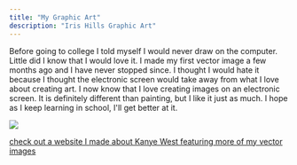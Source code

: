 ```yaml
---
title: "My Graphic Art"
description: "Iris Hills Graphic Art"
---
```

Before going to college I told myself I would never draw on the computer. Little did I know that I would love it. I made my first vector image a few months ago and I have never stopped since. I thought I would hate it because I thought the electronic screen would take away from what I love about creating art. I now know that I love creating images on an electronic screen. It is definitely different than painting, but I like it just as much. I hope as I keep learning in school, I'll get better at it.

<img src="/Blog/img/myart.png" class="pic">

<a class="moreinfo" href="https://irishills.github.io/kanye-west-website/index.html"> check out a website I made about Kanye West featuring more of my vector images </a>
